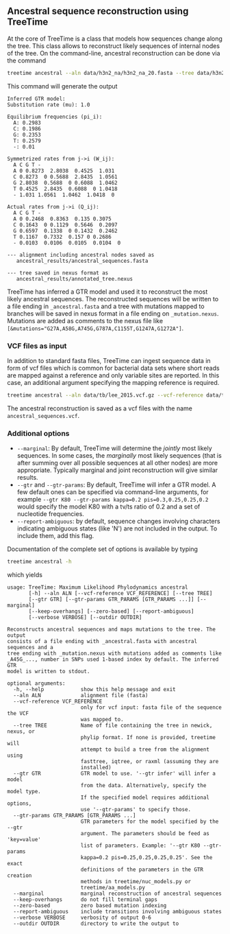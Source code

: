 ## Ancestral sequence reconstruction using TreeTime

At the core of TreeTime is a class that models how sequences change along the tree.
This class allows to reconstruct likely sequences of internal nodes of the tree.
On the command-line, ancestral reconstruction can be done via the command
```bash
treetime ancestral --aln data/h3n2_na/h3n2_na_20.fasta --tree data/h3n2_na/h3n2_na_20.nwk --outdir ancestral_results
```
This command will generate the output
```
Inferred GTR model:
Substitution rate (mu): 1.0

Equilibrium frequencies (pi_i):
  A: 0.2983
  C: 0.1986
  G: 0.2353
  T: 0.2579
  -: 0.01

Symmetrized rates from j->i (W_ij):
  A C G T -
  A 0 0.8273  2.8038  0.4525  1.031
  C 0.8273  0 0.5688  2.8435  1.0561
  G 2.8038  0.5688  0 0.6088  1.0462
  T 0.4525  2.8435  0.6088  0 1.0418
  - 1.031 1.0561  1.0462  1.0418  0

Actual rates from j->i (Q_ij):
  A C G T -
  A 0 0.2468  0.8363  0.135 0.3075
  C 0.1643  0 0.1129  0.5646  0.2097
  G 0.6597  0.1338  0 0.1432  0.2462
  T 0.1167  0.7332  0.157 0 0.2686
  - 0.0103  0.0106  0.0105  0.0104  0

--- alignment including ancestral nodes saved as
   ancestral_results/ancestral_sequences.fasta

--- tree saved in nexus format as
   ancestral_results/annotated_tree.nexus
```
TreeTime has inferred a GTR model and used it to reconstruct the most likely ancestral sequences.
The reconstructed sequences will be written to a file ending in `_ancestral.fasta` and a tree with mutations mapped to branches will be saved in nexus format in a file ending on `_mutation.nexus`.
Mutations are added as comments to the nexus file like `[&mutations="G27A,A58G,A745G,G787A,C1155T,G1247A,G1272A"]`.


### VCF files as input
In addition to standard fasta files, TreeTime can ingest sequence data in form of vcf files which is common for bacterial data sets where short reads are mapped against a reference and only variable sites are reported.
In this case, an additional argument specifying the mapping reference is required.
```bash
treetime ancestral --aln data/tb/lee_2015.vcf.gz --vcf-reference data/tb/tb_ref.fasta --tree data/tb/lee_2015.nwk
```
The ancestral reconstruction is saved as a vcf files with the name `ancestral_sequences.vcf`.

### Additional options

 * `--marginal`: By default, TreeTime will determine the *jointly* most likely sequences. In some cases, the *marginally* most likely sequences (that is after summing over all possible sequences at all other nodes) are more appropriate. Typically marginal and joint reconstruction will give similar results.
 * `--gtr` and `--gtr-params`: By default, TreeTime will infer a GTR model. A few default ones can be specified via command-line arguments, for example `--gtr K80 --gtr-params kappa=0.2 pis=0.3,0.25,0.25,0.2` would specify the model K80 with a tv/ts ratio of 0.2 and a set of nucleotide frequencies.
 * `--report-ambiguous`: by default, sequence changes involving characters indicating ambiguous states (like 'N') are not included in the output. To include them, add this flag.

Documentation of the complete set of options is available by typing
```bash
treetime ancestral -h
```
which yields
```
usage: TreeTime: Maximum Likelihood Phylodynamics ancestral
       [-h] --aln ALN [--vcf-reference VCF_REFERENCE] [--tree TREE]
       [--gtr GTR] [--gtr-params GTR_PARAMS [GTR_PARAMS ...]] [--marginal]
       [--keep-overhangs] [--zero-based] [--report-ambiguous]
       [--verbose VERBOSE] [--outdir OUTDIR]

Reconstructs ancestral sequences and maps mutations to the tree. The output
consists of a file ending with _ancestral.fasta with ancestral sequences and a
tree ending with _mutation.nexus with mutations added as comments like
_A45G_..., number in SNPs used 1-based index by default. The inferred GTR
model is written to stdout.

optional arguments:
  -h, --help            show this help message and exit
  --aln ALN             alignment file (fasta)
  --vcf-reference VCF_REFERENCE
                        only for vcf input: fasta file of the sequence the VCF
                        was mapped to.
  --tree TREE           Name of file containing the tree in newick, nexus, or
                        phylip format. If none is provided, treetime will
                        attempt to build a tree from the alignment using
                        fasttree, iqtree, or raxml (assuming they are
                        installed)
  --gtr GTR             GTR model to use. '--gtr infer' will infer a model
                        from the data. Alternatively, specify the model type.
                        If the specified model requires additional options,
                        use '--gtr-params' to specify those.
  --gtr-params GTR_PARAMS [GTR_PARAMS ...]
                        GTR parameters for the model specified by the --gtr
                        argument. The parameters should be feed as 'key=value'
                        list of parameters. Example: '--gtr K80 --gtr-params
                        kappa=0.2 pis=0.25,0.25,0.25,0.25'. See the exact
                        definitions of the parameters in the GTR creation
                        methods in treetime/nuc_models.py or
                        treetime/aa_models.py
  --marginal            marginal reconstruction of ancestral sequences
  --keep-overhangs      do not fill terminal gaps
  --zero-based          zero based mutation indexing
  --report-ambiguous    include transitions involving ambiguous states
  --verbose VERBOSE     verbosity of output 0-6
  --outdir OUTDIR       directory to write the output to

```

